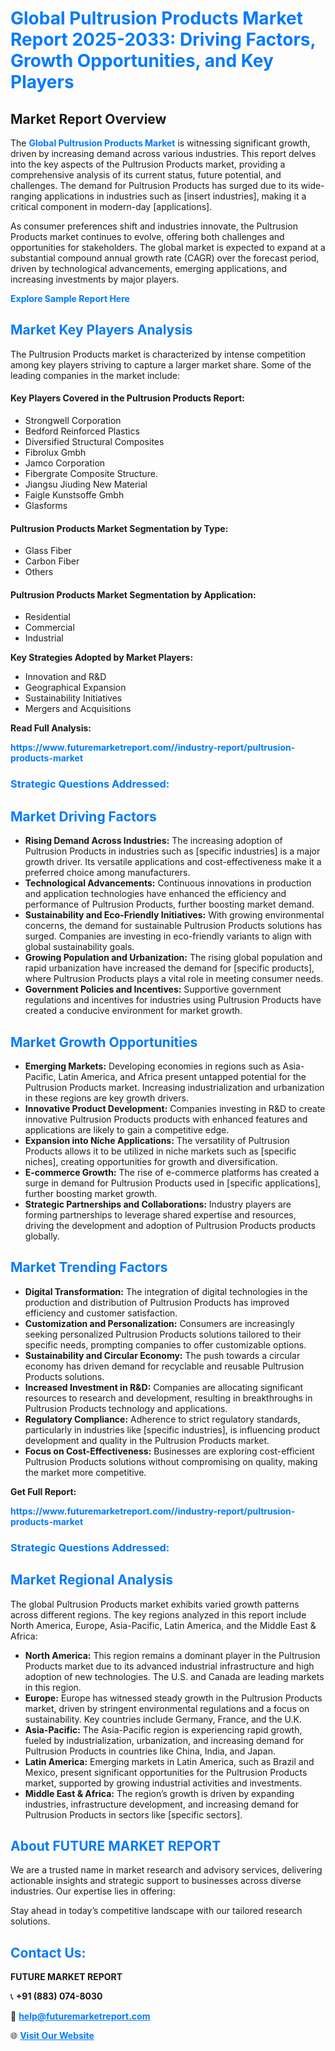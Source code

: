 <h1 style="color: #007BFF;">Global Pultrusion Products Market Report 2025-2033: Driving Factors, Growth Opportunities, and Key Players</h1>

<section id="overview">
<h2>Market Report Overview</h2>
<p>The <a href="https://www.futuremarketreport.com//industry-report/pultrusion-products-market" style="color: #007BFF; text-decoration: none;"><strong>Global Pultrusion Products Market</strong></a> is witnessing significant growth, driven by increasing demand across various industries. This report delves into the key aspects of the Pultrusion Products market, providing a comprehensive analysis of its current status, future potential, and challenges. The demand for Pultrusion Products has surged due to its wide-ranging applications in industries such as [insert industries], making it a critical component in modern-day [applications].</p>
<p>As consumer preferences shift and industries innovate, the Pultrusion Products market continues to evolve, offering both challenges and opportunities for stakeholders. The global market is expected to expand at a substantial compound annual growth rate (CAGR) over the forecast period, driven by technological advancements, emerging applications, and increasing investments by major players.</p>
</section>

<section id="overview">
<p><a href="https://www.futuremarketreport.com//request-sample/reportId=59727" style="color: #007BFF; text-decoration: none;"><strong>Explore Sample Report Here</strong></a></p>
</section>

<section id="key-players">
<h2 style="color: #007BFF;">Market Key Players Analysis</h2>
<p>The Pultrusion Products market is characterized by intense competition among key players striving to capture a larger market share. Some of the leading companies in the market include:</p>
<h4>Key Players Covered in the Pultrusion Products Report:</h4>
<ul><li>Strongwell Corporation</li><li>Bedford Reinforced Plastics</li><li>Diversified Structural Composites</li><li>Fibrolux Gmbh</li><li>Jamco Corporation</li><li>Fibergrate Composite Structure.</li><li>Jiangsu Jiuding New Material</li><li>Faigle Kunstsoffe Gmbh</li><li>Glasforms</li></ul>
<h4>Pultrusion Products Market Segmentation by Type:</h4>
<ul><li>Glass Fiber</li><li>Carbon Fiber</li><li>Others</li></ul>

<h4>Pultrusion Products Market Segmentation by Application:</h4>
<ul><li>Residential</li><li>Commercial</li><li>Industrial</li></ul>
<p><strong>Key Strategies Adopted by Market Players:</strong></p>
<ul>
<li>Innovation and R&D</li>
<li>Geographical Expansion</li>
<li>Sustainability Initiatives</li>
<li>Mergers and Acquisitions</li>
</ul>
</section>

<section>
<p><strong>Read Full Analysis: </strong></p><a href="https://www.futuremarketreport.com//industry-report/pultrusion-products-market" style="color: #007BFF; text-decoration: none;"><strong>https://www.futuremarketreport.com//industry-report/pultrusion-products-market</strong></a>
<h3 style="color: #007BFF;">Strategic Questions Addressed:</h3>
</section>

<section id="driving-factors">
<h2 style="color: #007BFF;">Market Driving Factors</h2>
<ul>
<li><strong>Rising Demand Across Industries:</strong> The increasing adoption of Pultrusion Products in industries such as [specific industries] is a major growth driver. Its versatile applications and cost-effectiveness make it a preferred choice among manufacturers.</li>
<li><strong>Technological Advancements:</strong> Continuous innovations in production and application technologies have enhanced the efficiency and performance of Pultrusion Products, further boosting market demand.</li>
<li><strong>Sustainability and Eco-Friendly Initiatives:</strong> With growing environmental concerns, the demand for sustainable Pultrusion Products solutions has surged. Companies are investing in eco-friendly variants to align with global sustainability goals.</li>
<li><strong>Growing Population and Urbanization:</strong> The rising global population and rapid urbanization have increased the demand for [specific products], where Pultrusion Products plays a vital role in meeting consumer needs.</li>
<li><strong>Government Policies and Incentives:</strong> Supportive government regulations and incentives for industries using Pultrusion Products have created a conducive environment for market growth.</li>
</ul>
</section>

<section id="growth-opportunities">
<h2 style="color: #007BFF;">Market Growth Opportunities</h2>
<ul>
<li><strong>Emerging Markets:</strong> Developing economies in regions such as Asia-Pacific, Latin America, and Africa present untapped potential for the Pultrusion Products market. Increasing industrialization and urbanization in these regions are key growth drivers.</li>
<li><strong>Innovative Product Development:</strong> Companies investing in R&D to create innovative Pultrusion Products products with enhanced features and applications are likely to gain a competitive edge.</li>
<li><strong>Expansion into Niche Applications:</strong> The versatility of Pultrusion Products allows it to be utilized in niche markets such as [specific niches], creating opportunities for growth and diversification.</li>
<li><strong>E-commerce Growth:</strong> The rise of e-commerce platforms has created a surge in demand for Pultrusion Products used in [specific applications], further boosting market growth.</li>
<li><strong>Strategic Partnerships and Collaborations:</strong> Industry players are forming partnerships to leverage shared expertise and resources, driving the development and adoption of Pultrusion Products products globally.</li>
</ul>
</section>

<section id="trending-factors">
<h2 style="color: #007BFF;">Market Trending Factors</h2>
<ul>
<li><strong>Digital Transformation:</strong> The integration of digital technologies in the production and distribution of Pultrusion Products has improved efficiency and customer satisfaction.</li>
<li><strong>Customization and Personalization:</strong> Consumers are increasingly seeking personalized Pultrusion Products solutions tailored to their specific needs, prompting companies to offer customizable options.</li>
<li><strong>Sustainability and Circular Economy:</strong> The push towards a circular economy has driven demand for recyclable and reusable Pultrusion Products solutions.</li>
<li><strong>Increased Investment in R&D:</strong> Companies are allocating significant resources to research and development, resulting in breakthroughs in Pultrusion Products technology and applications.</li>
<li><strong>Regulatory Compliance:</strong> Adherence to strict regulatory standards, particularly in industries like [specific industries], is influencing product development and quality in the Pultrusion Products market.</li>
<li><strong>Focus on Cost-Effectiveness:</strong> Businesses are exploring cost-efficient Pultrusion Products solutions without compromising on quality, making the market more competitive.</li>
</ul>
</section>

<section>
<p><strong>Get Full Report: </strong></p><a href="https://www.futuremarketreport.com//industry-report/pultrusion-products-market" style="color: #007BFF; text-decoration: none;"><strong>https://www.futuremarketreport.com//industry-report/pultrusion-products-market</strong></a>
<h3 style="color: #007BFF;">Strategic Questions Addressed:</h3>
</section>


<section id="regional-analysis">
<h2 style="color: #007BFF;">Market Regional Analysis</h2>
<p>The global Pultrusion Products market exhibits varied growth patterns across different regions. The key regions analyzed in this report include North America, Europe, Asia-Pacific, Latin America, and the Middle East & Africa:</p>
<ul>
<li><strong>North America:</strong> This region remains a dominant player in the Pultrusion Products market due to its advanced industrial infrastructure and high adoption of new technologies. The U.S. and Canada are leading markets in this region.</li>
<li><strong>Europe:</strong> Europe has witnessed steady growth in the Pultrusion Products market, driven by stringent environmental regulations and a focus on sustainability. Key countries include Germany, France, and the U.K.</li>
<li><strong>Asia-Pacific:</strong> The Asia-Pacific region is experiencing rapid growth, fueled by industrialization, urbanization, and increasing demand for Pultrusion Products in countries like China, India, and Japan.</li>
<li><strong>Latin America:</strong> Emerging markets in Latin America, such as Brazil and Mexico, present significant opportunities for the Pultrusion Products market, supported by growing industrial activities and investments.</li>
<li><strong>Middle East & Africa:</strong> The region’s growth is driven by expanding industries, infrastructure development, and increasing demand for Pultrusion Products in sectors like [specific sectors].</li>
</ul>
</section>

<footer>
<h2 style="color: #007BFF;">About FUTURE MARKET REPORT</h2>
<p>We are a trusted name in market research and advisory services, delivering actionable insights and strategic support to businesses across diverse industries. Our expertise lies in offering:</p>

<p>Stay ahead in today’s competitive landscape with our tailored research solutions.</p>

<h2 style="color: #007BFF;">Contact Us:</h2>
<p><strong>FUTURE MARKET REPORT</strong></p>
<p>📞 <strong>+91 (883) 074-8030</strong></p>
<p>📧 <strong><a href="mailto:help@futuremarketreport.com" style="color: #007BFF;">help@futuremarketreport.com</a></strong></p>
<p>🌐 <strong><a href="https://www.futuremarketreport.com/" style="color: #007BFF;">Visit Our Website</a></strong></p>
</footer>